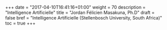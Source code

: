 +++
date = "2017-04-10T16:41:16+01:00"
weight = 70
description = "Intelligence Artificielle"
title = "Jordan Félicien Masakuna, Ph.D"
draft = false
bref =  "Intelligence Artificielle (Stellenbosch University, South Africa)"
toc = true
+++
